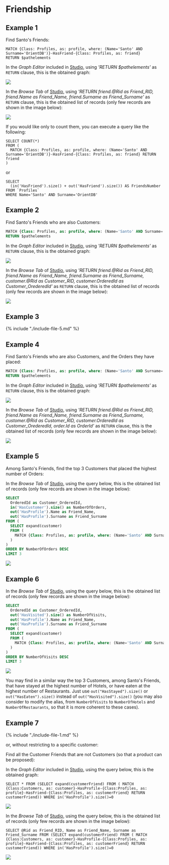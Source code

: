 
# Friendship

## Example 1

Find Santo's Friends:

<pre><code class="lang-sql">MATCH {Class: Profiles, as: profile, where: (Name='Santo' AND Surname='OrientDB')}-HasFriend-{Class: Profiles, as: friend} 
RETURN $pathelements
</code></pre>

In the _Graph Editor_ included in [Studio](../studio/README.md), using _'RETURN $pathelements'_ as `RETURN` clause, this is the obtained graph:

![](../../../images/demo-dbs/social-travel-agency/query_1_graph.png)

In the _Browse Tab_ of [Studio](../studio/README.md), using _'RETURN friend.@Rid as Friend_RID, friend.Name as Friend_Name, friend.Surname as Friend_Surname'_ as `RETURN` clause, this is the obtained list of records (only few records are shown in the image below):

![](../../../images/demo-dbs/social-travel-agency/query_1_browse.png)

If you would like only to count them, you can execute a query like the following:

<pre><code class="lang-sql">SELECT COUNT(*) 
FROM (
  MATCH {Class: Profiles, as: profile, where: (Name='Santo' AND Surname='OrientDB')}-HasFriend-{Class: Profiles, as: friend} RETURN friend
)
</code></pre>

or

<pre><code class="lang-sql">SELECT 
  (in('HasFriend').size() + out('HasFriend').size()) AS FriendsNumber 
FROM `Profiles` 
WHERE Name='Santo' AND Surname='OrientDB'
</code></pre>


## Example 2

Find Santo's Friends who are also Customers:

```sql
MATCH {Class: Profiles, as: profile, where: (Name='Santo' AND Surname='OrientDB')}-HasFriend-{Class: Profiles, as: friend}<-HasProfile-{class: Customers, as: customer}
RETURN $pathelements
```

In the _Graph Editor_ included in [Studio](../studio/README.md), using _'RETURN $pathelements'_ as `RETURN` clause, this is the obtained graph:

![](../../../images/demo-dbs/social-travel-agency/query_2_graph.png)

In the _Browse Tab_ of [Studio](../studio/README.md), using _'RETURN friend.@Rid as Friend_RID, friend.Name as Friend_Name, friend.Surname as Friend_Surname, customer.@Rid as Customer_RID, customer.OrderedId as Customer_OrederedId'_ as `RETURN` clause, this is the obtained list of records (only few records are shown in the image below):

![](../../../images/demo-dbs/social-travel-agency/query_2_browse.png)


## Example 3

{% include "./include-file-5.md" %}


## Example 4

Find Santo's Friends who are also Customers, and the Orders they have placed:

```sql
MATCH {Class: Profiles, as: profile, where: (Name='Santo' AND Surname='OrientDB')}-HasFriend-{Class: Profiles, as: friend}<-HasProfile-{class: Customers, as: customer}<-HasCustomer-{Class: Orders, as: order} 
RETURN $pathelements
```

In the _Graph Editor_ included in [Studio](../studio/README.md), using _'RETURN $pathelements'_ as `RETURN` clause, this is the obtained graph:

![](../../../images/demo-dbs/social-travel-agency/query_4_graph.png)

In the _Browse Tab_ of [Studio](../studio/README.md), using _'RETURN friend.@Rid as Friend_RID, friend.Name as Friend_Name, friend.Surname as Friend_Surname, customer.@Rid as Customer_RID, customer.OrderedId as Customer_OrederedId, order.Id as OrderId'_ as `RETURN` clause, this is the obtained list of records (only few records are shown in the image below):

![](../../../images/demo-dbs/social-travel-agency/query_4_browse.png)


## Example 5

Among Santo's Friends, find the top 3 Customers that placed the highest number of Orders:

In the _Browse Tab_ of [Studio](../studio/README.md), using the query below, this is the obtained list of records (only few records are shown in the image below):

```sql
SELECT 
  OrderedId as Customer_OrderedId, 
  in('HasCustomer').size() as NumberOfOrders, 
  out('HasProfile').Name as Friend_Name, 
  out('HasProfile').Surname as Friend_Surname 
FROM (
  SELECT expand(customer) 
  FROM (
    MATCH {Class: Profiles, as: profile, where: (Name='Santo' AND Surname='OrientDB')}-HasFriend-{Class: Profiles, as: friend}<-HasProfile-{class: Customers, as: customer} RETURN customer
  )
) 
ORDER BY NumberOfOrders DESC 
LIMIT 3
```
 
![](../../../images/demo-dbs/social-travel-agency/query_5_browse.png)


## Example 6

In the _Browse Tab_ of [Studio](../studio/README.md), using the query below, this is the obtained list of records (only few records are shown in the image below):

```sql
SELECT 
  OrderedId as Customer_OrderedId, 
  out('HasVisited').size() as NumberOfVisits, 
  out('HasProfile').Name as Friend_Name, 
  out('HasProfile').Surname as Friend_Surname 
FROM (
  SELECT expand(customer) 
  FROM (
    MATCH {Class: Profiles, as: profile, where: (Name='Santo' AND Surname='OrientDB')}-HasFriend-{Class: Profiles, as: friend}<-HasProfile-{class: Customers, as: customer} RETURN customer
  )
) 
ORDER BY NumberOfVisits DESC 
LIMIT 3
```

![](../../../images/demo-dbs/social-travel-agency/query_6_browse.png)

You may find in a similar way the top 3 Customers, among Santo's Friends, that have stayed at the highest number of Hotels, or have eaten at the highest number of Restaurants. Just use `out("HasStayed").size()` or `out("HasEaten").size()` instead of `out("HasVisited").size()` (you may also consider to modify the alias, from `NumberOfVisits` to `NumberOfHotels` and `NumberOfRestaurants`, so that it is more coherent to these cases).


## Example 7

{% include "./include-file-1.md" %}

or, without restricting to a specific customer:

Find all the Customer Friends that are not Customers (so that a product can be proposed):

In the _Graph Editor_ included in [Studio](../studio/README.md), using the query below, this is the obtained graph:

<pre><code class="lang-sql">SELECT * FROM (SELECT expand(customerFriend) FROM ( MATCH {Class:Customers, as: customer}-HasProfile-{Class:Profiles, as: profile}-HasFriend-{Class:Profiles, as: customerFriend} RETURN customerFriend)) WHERE in('HasProfile').size()=0</code></pre>

![](../../../images/demo-dbs/social-travel-agency/query_14_graph.png)

In the _Browse Tab_ of [Studio](../studio/README.md), using the query below, this is the obtained list of records (only few records are shown in the image below):

<pre><code class="lang-sql">SELECT @Rid as Friend_RID, Name as Friend_Name, Surname as Friend_Surname FROM (SELECT expand(customerFriend) FROM ( MATCH {Class:Customers, as: customer}-HasProfile-{Class:Profiles, as: profile}-HasFriend-{Class:Profiles, as: customerFriend} RETURN customerFriend)) WHERE in('HasProfile').size()=0</code></pre>

![](../../../images/demo-dbs/social-travel-agency/query_14_browse.png)

